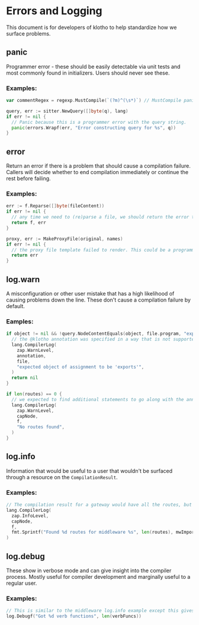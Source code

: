 # Errors and Logging
This document is for developers of klotho to help standardize how we surface problems.


## panic
Programmer error - these should be easily detectable via unit tests and most commonly found in initializers. Users should never see these.

### Examples:
```go
var commentRegex = regexp.MustCompile(`(?m)^(\s*)`) // MustCompile panics if the regex compile fails
```

```go
query, err := sitter.NewQuery([]byte(q), lang)
if err != nil {
  // Panic because this is a programmer error with the query string.
  panic(errors.Wrapf(err, "Error constructing query for %s", q))
}
```

## error
Return an error if there is a problem that should cause a compilation failure. Callers will decide whether to end compilation immediately or continue the rest before failing.

### Examples:
```go
err := f.Reparse([]byte(fileContent))
if err != nil {
  // any time we need to (re)parse a file, we should return the error to surface any syntax errors caused by the transformation.
  return f, err
}
```

```go
proxy, err := MakeProxyFile(original, names)
if err != nil {
  // the proxy file template failed to render. This could be a programmer error (in the template) or a configuration error (something required was missing).
  return err
}
```

## log.warn
A misconfiguration or other user mistake that has a high likelihood of causing problems down the line. These don't cause a compilation failure by default.

### Eamples:
```go
if object != nil && !query.NodeContentEquals(object, file.program, "exports") {
  // the @klotho annotation was specified in a way that is not supported
  lang.CompilerLog(
    zap.WarnLevel,
    annotation,
    file,
    "expected object of assignment to be 'exports'",
  )
  return nil
}
```

```go
if len(routes) == 0 {
  // we expected to find additional statements to go along with the annotation, but did not find any
  lang.CompilerLog(
    zap.WarnLevel,
    capNode,
    f,
    "No routes found",
  )
}
```

## log.info
Information that would be useful to a user that wouldn't be surfaced through a resource on the `CompilationResult`.

### Examples:
```go
// The compilation result for a gateway would have all the routes, but this gives more details on how many routes came from which middlewares.
lang.CompilerLog(
  zap.InfoLevel,
  capNode,
  f,
  fmt.Sprintf("Found %d routes for middleware %s", len(routes), mwImportName),
)
```

## log.debug
These show in verbose mode and can give insight into the compiler process. Mostly useful for compiler development and marginally useful to a regular user.

### Examples:
```go
// This is similar to the middleware log.info example except this gives even finer detail more suitable for a verbose mode.
log.Debugf("Got %d verb functions", len(verbFuncs))
```
